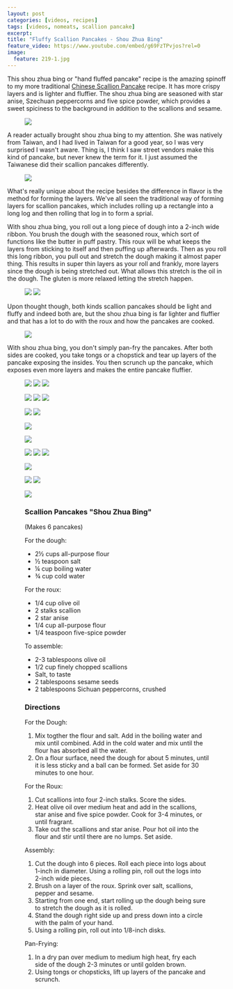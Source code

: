 ```yaml
---
layout: post
categories: [videos, recipes]
tags: [videos, nomeats, scallion pancake]
excerpt: 
title: "Fluffy Scallion Pancakes - Shou Zhua Bing"
feature_video: https://www.youtube.com/embed/g69FzTPvjos?rel=0
image:
  feature: 219-1.jpg
---
```


This shou zhua bing or "hand fluffed pancake" recipe is the amazing spinoff to my more traditional [Chinese Scallion Pancake](http://eastmeetskitchen.com/recipes/flakey-taiwanese-scallion-pancakes/) recipe.  It has more crispy layers and is lighter and fluffier.  The shou zhua bing are seasoned with star anise, Szechuan peppercorns and five spice powder, which provides a sweet spiciness to the background in addition to the scallions and sesame.

<figure>
    <img src="/images/219-10.jpg">
</figure>

A reader actually brought shou zhua bing to my attention.  She was natively from Taiwan, and I had lived in Taiwan for a good year, so I was very surprised I wasn't aware.  Thing is, I think I saw street vendors make this kind of pancake, but never knew the term for it.  I just assumed the Taiwanese did their scallion pancakes differently.

<figure>
    <img src="/images/219-26.jpg">
</figure>

What's really unique about the recipe besides the difference in flavor is the method for forming the layers.  We've all seen the traditional way of forming layers for scallion pancakes, which includes rolling up a rectangle into a long log and then rolling that log in to form a sprial.  

With shou zhua bing, you roll out a long piece of dough into a 2-inch wide ribbon.  You brush the dough with the seasoned roux, which sort of functions like the butter in puff pastry.  This roux will be what keeps the layers from sticking to itself and then puffing up afterwards.  Then as you roll this long ribbon, you pull out and stretch the dough making it almost paper thing. This results in super thin layers as your roll and frankly, more layers since the dough is being stretched out.  What allows this stretch is the oil in the dough.  The gluten is more relaxed letting the stretch happen.

<figure class="half">
    <img src="/images/219-19.jpg">
     <img src="/images/219-120.jpg">
</figure>

Upon thought though, both kinds scallion pancakes should be light and fluffy and indeed both are, but the shou zhua bing is far lighter and fluffier and that has a lot to do with the roux and how the pancakes are cooked.

<figure>
    <img src="/images/219-23.jpg">
</figure>

With shou zhua bing, you don't simply pan-fry the pancakes.  After both sides are cooked, you take tongs or a chopstick and tear up layers of the pancake exposing the insides.  You then scrunch up the pancake, which exposes even more layers and makes the entire pancake fluffier.



<figure class="third">
    <img src="/images/219-4.jpg">
     <img src="/images/219-5.jpg">
     <img src="/images/219-6.jpg">
</figure>

<figure class="third">
    <img src="/images/219-9.jpg">
     <img src="/images/219-11.jpg">
     <img src="/images/219-12.jpg">
</figure>

<figure class="half">
<img src="/images/219-13.jpg">
<img src="/images/219-15.jpg">
</figure>

<figure>
    <img src="/images/219-16.jpg">
</figure>
<figure>
    <img src="/images/219-18.jpg">
</figure>

<figure class="third">
    <img src="/images/219-19.jpg">
     <img src="/images/219-20.jpg">
     <img src="/images/219-21.jpg">
</figure>

<figure>
    <img src="/images/219-22.jpg">
</figure>

<figure class="half">
<img src="/images/219-23.jpg">
<img src="/images/219-24.jpg">
</figure>

<figure>
    <img src="/images/219-25.jpg">
</figure>


<figure class="ingredients" markdown="1">

### Scallion Pancakes "Shou Zhua Bing"

(Makes 6 pancakes)

For the dough:

- 2½ cups all-purpose flour
- ½ teaspoon salt
- ¼ cup boiling water
- ¾ cup cold water

For the roux:

- 1/4 cup olive oil
- 2 stalks scallion
- 2 star anise
- 1/4 cup all-purpose flour
- 1/4 teaspoon five-spice powder

To assemble:

- 2-3 tablespoons olive oil
- 1/2 cup finely chopped scallions 
- Salt, to taste
- 2 tablespoons sesame seeds
- 2 tablespoons Sichuan peppercorns, crushed
</figure>

<figure class="directions" markdown="1">

### Directions

For the Dough:

1. Mix togther the flour and salt.  Add in the boiling water and mix until combined.  Add in the cold water and mix until the flour has absorbed all the water.
2. On a flour surface, need the dough for about 5 minutes, until it is less sticky and a ball can be formed.  Set aside for 30 minutes to one hour.

For the Roux:
1. Cut scallions into four 2-inch stalks.  Score the sides.  
2. Heat olive oil over medium heat and add in the scallions, star anise and five spice powder.  Cook for 3-4 minutes, or until fragrant.
3. Take out the scallions and star anise.  Pour hot oil into the flour and stir until there are no lumps.  Set aside.

Assembly:

1. Cut the dough into 6 pieces.  Roll each piece into logs about 1-inch in diameter. Using a rolling pin, roll out the logs into 2-inch wide pieces.
2. Brush on a layer of the roux.  Sprink over salt, scallions, pepper and sesame.
3. Starting from one end, start rolling up the dough being sure to stretch the dough as it is rolled.
4. Stand the dough right side up and press down into a circle with the palm of your hand.
5. Using a rolling pin, roll out into 1/8-inch disks.

Pan-Frying:

1. In a dry pan over medium to medium high heat, fry each side of the dough 2-3 minutes or until golden brown.
2. Using tongs or chopsticks, lift up layers of the pancake and scrunch.

</figure>